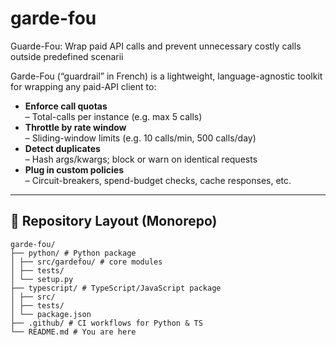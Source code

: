 # garde-fou
Guarde-Fou: Wrap paid API calls and prevent unnecessary costly calls outside predefined scenarii

Garde-Fou (“guardrail” in French) is a lightweight, language-agnostic toolkit for wrapping any paid-API client to:

- **Enforce call quotas**  
  – Total-calls per instance (e.g. max 5 calls)  
- **Throttle by rate window**  
  – Sliding-window limits (e.g. 10 calls/min, 500 calls/day)  
- **Detect duplicates**  
  – Hash args/kwargs; block or warn on identical requests  
- **Plug in custom policies**  
  – Circuit-breakers, spend-budget checks, cache responses, etc.

---

## 📂 Repository Layout (Monorepo)

```
garde-fou/
├── python/ # Python package
│ ├── src/gardefou/ # core modules
│ ├── tests/
│ └── setup.py
├── typescript/ # TypeScript/JavaScript package
│ ├── src/
│ ├── tests/
│ └── package.json
├── .github/ # CI workflows for Python & TS
└── README.md # You are here
```
